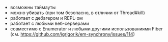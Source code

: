 - возможны таймауты
- можно убивать (при том безопасно, в отличии от Thread#kill)
- работает с дебагером и REPL-ом
- работает с любыми веб-серверами
- совместимо с Enumerator и любыми другими использованиями Fiber (см. https://github.com/igrigorik/em-synchrony/issues/114)